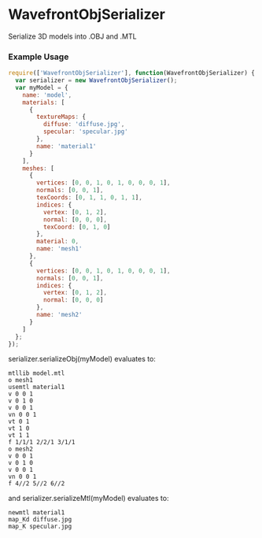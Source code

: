WavefrontObjSerializer
======================

Serialize 3D models into .OBJ and .MTL

### Example Usage
```javascript
require(['WavefrontObjSerializer'], function(WavefrontObjSerializer) {
  var serializer = new WavefrontObjSerializer();
  var myModel = {
    name: 'model',
    materials: [
      {
        textureMaps: {
          diffuse: 'diffuse.jpg',
          specular: 'specular.jpg'
        },
        name: 'material1'
      }
    ],
    meshes: [
      {
        vertices: [0, 0, 1, 0, 1, 0, 0, 0, 1],
        normals: [0, 0, 1],
        texCoords: [0, 1, 1, 0, 1, 1],
        indices: {
          vertex: [0, 1, 2],
          normal: [0, 0, 0],
          texCoord: [0, 1, 0]
        },
        material: 0,
        name: 'mesh1'
      },
      {
        vertices: [0, 0, 1, 0, 1, 0, 0, 0, 1],
        normals: [0, 0, 1],
        indices: {
          vertex: [0, 1, 2],
          normal: [0, 0, 0]
        },
        name: 'mesh2'
      }
    ]
  };
});
```

serializer.serializeObj(myModel) evaluates to:
```
mtllib model.mtl
o mesh1
usemtl material1
v 0 0 1
v 0 1 0
v 0 0 1
vn 0 0 1
vt 0 1
vt 1 0
vt 1 1
f 1/1/1 2/2/1 3/1/1
o mesh2
v 0 0 1
v 0 1 0
v 0 0 1
vn 0 0 1
f 4//2 5//2 6//2
```
and serializer.serializeMtl(myModel) evaluates to:
```
newmtl material1
map_Kd diffuse.jpg
map_K specular.jpg
```
